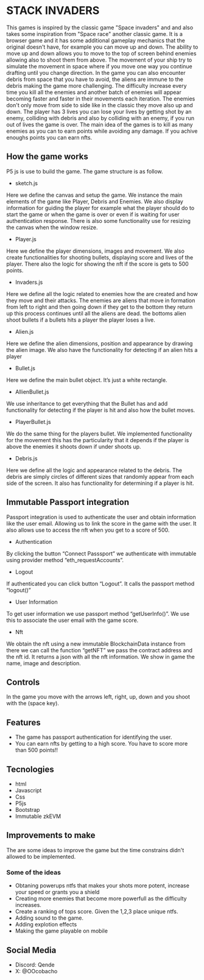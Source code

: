 # STACK INVADERS

This games is inspired by the classic game "Space invaders" and and also takes some inspiration from "Space race" another classic game. It is a browser game and it has some additional gameplay mechanics that the original doesn't have, for example you can move up and down. The ability to move up and down allows you to move to the top of screen behind enemies allowing also to shoot them from above. The movement of your ship try to simulate the movement in space where if you move one way you continue drafting until you change direction. In the game you can also encounter debris from space that you have to avoid, the aliens are immune to the debris making the game more challenging. The difficulty increase every time you kill all the enemies and another batch of enemies will appear becoming faster and faster in their movements each iteration. The enemies don't only move from side to side like in the classic they move also up and down. The player has 3 lives you can lose your lives by getting shot by an enemy, colliding with debris and also by colliding with an enemy, if you run out of lives the game is over. The main idea of the games is to kill as many enemies as you can to earn points while avoiding any damage. If you achive enoughs points you can earn nfts.

## How the game works

P5 js is use to build the game. The game structure is as follow.

- sketch.js

Here we define the canvas and setup the game. We instance the main elements of the game like Player, Debris and Enemies. We also display information for guiding the player for example what the player should do to start the game or when the game is over or even if is waiting for user authentication response. There is also some functionality use for resizing the canvas when the window resize.

- Player.js

Here we define the player dimensions, images and movement. We also create functionalities for shooting bullets, displaying score and lives of the player. There also the logic for showing the nft if the score is gets to 500 points.

- Invaders.js

Here we define all the logic related to enemies how the are created and how they move and their attacks. The enemies are aliens that move in formation from left to right and then going down if they get to the bottom they return up this process continues until all the aliens are dead. the bottoms alien shoot bullets if a bullets hits a player the player loses a live. 

- Alien.js

Here we define the alien dimensions, position and appearance by drawing the alien image. We also have the functionality for detecting if an alien hits a player

- Bullet.js

Here we define the main bullet object. It’s just a white rectangle.

- AllienBullet.js

We use inheritance to get everything that the Bullet has and add  functionality for detecting if the player is hit and also how the bullet moves.

- PlayerBullet.js

We do the same thing for the players bullet. We implemented functionality for the movement this has the particularity that it depends if the player is above the enemies it shoots down if under shoots up.

- Debris.js

Here we define all the logic and appearance related to the debris. The debris are simply circles of different sizes that randomly appear from each side of the screen. It also has functionality for determining if a player is hit.


## Immutable Passport integration

Passport integration is used to authenticate the user and obtain information like the user email. Allowing us to link the score in the game with the user. It also allows use to access the nft when you get to a score of 500.

- Authentication

By clicking the button “Connect Passsport” we authenticate with immutable using provider method “eth_requestAccounts”. 

- Logout

If authenticated you can click button “Logout”. It calls the passport method “logout()”

- User Information

To get user information we use passport method “getUserInfo()”. We use this to associate the user email with the game score.

- Nft

We obtain the nft using a new immutable BlockchainData instance from there we can call the function “getNFT” we pass the contract address and the nft id. It returns a json with all the nft information. We show in game the name, image and description.

## Controls

In the game you move with the arrows left, right, up, down and you shoot with the (space key).

## Features

- The game has passport authentication for identifying the user.
- You can earn nfts by getting to a high score. You have to score more than 500 points!!

## Tecnologies

- html
- Javascript
- Css
- P5js
- Bootstrap
- Immutable zkEVM

## Improvements to make

The are some ideas to improve the game but the time constrains didn't allowed to be implemented.

### Some of the ideas

- Obtaning powerups ntfs that makes your shots more potent, increase your speed or grants you a shield
- Creating more enemies that become more powerfull as the difficulty increases.
- Create a ranking of tops score. Given the 1,2,3 place unique ntfs.
- Adding sound to the game.
- Adding explotion effects
- Making the game playable on mobile

## Social Media

- Discord: Qende
- X: @OOcobacho



